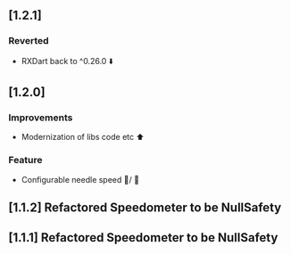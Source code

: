 ## [1.2.1] 
### Reverted 
- RXDart back to ^0.26.0 :arrow_down:
## [1.2.0] 
### Improvements
- Modernization of libs code etc  :arrow_up:
### Feature
- Configurable needle speed :turtle:/ :racehorse: 
## [1.1.2] Refactored Speedometer to be NullSafety
## [1.1.1] Refactored Speedometer to be NullSafety
